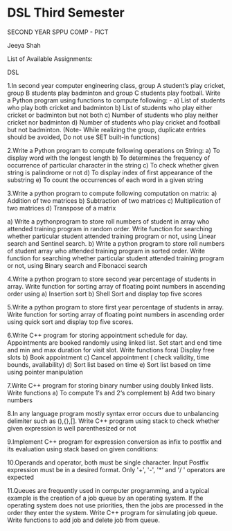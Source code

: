 # DSL Third Semester
SECOND YEAR SPPU COMP - PICT

Jeeya Shah

List of Available Assignments:

DSL

1.In second year computer engineering class, group A student’s play cricket, group B students play badminton and group C students play football. Write a Python program using functions to compute following: - a) List of students who play both cricket and badminton b) List of students who play either cricket or badminton but not both c) Number of students who play neither cricket nor badminton d) Number of students who play cricket and football but not badminton. (Note- While realizing the group, duplicate entries should be avoided, Do not use SET built-in functions)

2.Write a Python program to compute following operations on String: a) To display word with the longest length b) To determines the frequency of occurrence of particular character in the string c) To check whether given string is palindrome or not d) To display index of first appearance of the substring e) To count the occurrences of each word in a given string

3.Write a python program to compute following computation on matrix: a) Addition of two matrices b) Subtraction of two matrices c) Multiplication of two matrices d) Transpose of a matrix

a) Write a pythonprogram to store roll numbers of student in array who attended training program in random order. Write function for searching whether particular student attended training program or not, using Linear search and Sentinel search. b) Write a python program to store roll numbers of student array who attended training program in sorted order. Write function for searching whether particular student attended training program or not, using Binary search and Fibonacci search

4.Write a python program to store second year percentage of students in array. Write function for sorting array of floating point numbers in ascending order using a) Insertion sort b) Shell Sort and display top five scores

5.Write a python program to store first year percentage of students in array. Write function for sorting array of floating point numbers in ascending order using quick sort and display top five scores.

6.Write C++ program for storing appointment schedule for day. Appointments are booked randomly using linked list. Set start and end time and min and max duration for visit slot. Write functions fora) Display free slots b) Book appointment c) Cancel appointment ( check validity, time bounds, availability) d) Sort list based on time e) Sort list based on time using pointer manipulation

7.Write C++ program for storing binary number using doubly linked lists. Write functions a) To compute 1‘s and 2‘s complement b) Add two binary numbers

8.In any language program mostly syntax error occurs due to unbalancing delimiter such as (),{},[]. Write C++ program using stack to check whether given expression is well parenthesized or not

9.Implement C++ program for expression conversion as infix to postfix and its evaluation using stack based on given conditions:

10.Operands and operator, both must be single character.
Input Postfix expression must be in a desired format.
Only '+', '-', '*' and '/ ' operators are expected

11.Queues are frequently used in computer programming, and a typical example is the creation of a job queue by an operating system. If the operating system does not use priorities, then the jobs are processed in the order they enter the system. Write C++ program for simulating job queue. Write functions to add job and delete job from queue.
